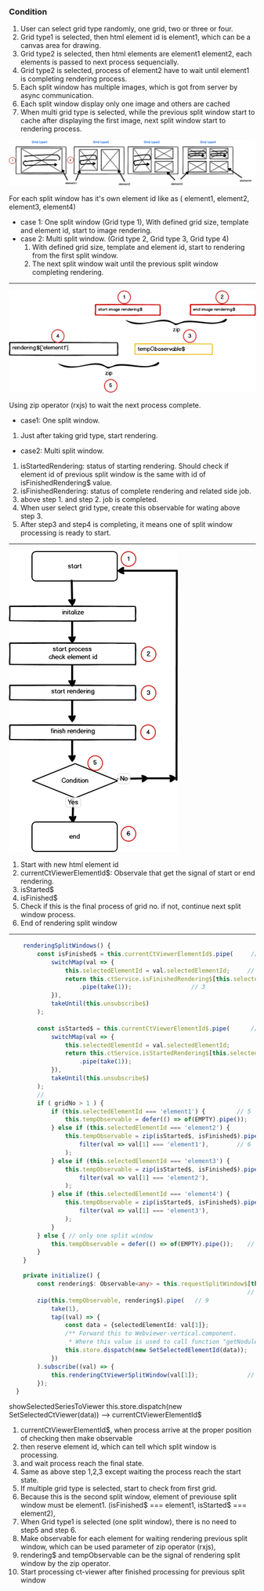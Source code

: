 ### Condition
1. User can select grid type randomly, one grid, two or three or four.
2. Grid type1 is selected, then html element id is element1, which can be a canvas area for drawing.
3. Grid type2 is selected, then html elements are element1 element2, each elements is passed to next process sequencially.
4. Grid type2 is selected, process of element2 have to wait until element1 is completing rendering process.
5. Each split window has multiple images, which is got from server by async communication.
6. Each split window display only one image and others are cached
7. When multi grid type is selected, while the previous split window start to cache after displaying the first image, next split window start to rendering process.

![image1](assets/images/split-window1.png)

For each split window has it's own element id like as ( element1, element2, element3, element4)

- case 1: One split window (Grid type 1),
	With defined grid size, template and element id, start to image rendering.
- case 2: Multi split window. (Grid type 2, Grid type 3, Grid type 4)
	1. With defined grid size, template and element id, start to rendering from the first split window.
	 2. The next split window wait until the previous split window completing rendering.

---

![image2](assets/images/split-window2.png)

Using zip operator (rxjs) to wait the next process complete.

- case1: One split window.
1. Just after taking grid type, start rendering. 

- case2: Multi split window.
1. isStartedRendering: status of starting rendering. Should check if element id of previous split window is the same with id of isFinishedRendering$ value. 
2. isFinishedRendering: status of complete rendering and related side job. 
3. above step 1. and step 2. job is completed.
4. When user select grid type, create this observable for wating above step 3. 
5. After step3 and step4 is completing, it means one of split window processing is ready to start.

---
![image3](assets/images/split-window3.png)

1. Start with new html element id
2. currentCtViewerElementId$: Observale that get the signal of start or end rendering.
3. isStarted$
4. isFinished$
5. Check if this is the final process of grid no. if not, continue next split window process. 
6. End of rendering split window 

---

```ts
    renderingSplitWindows() {
        const isFinished$ = this.currentCtViewerElementId$.pipe(     // 1
            switchMap(val => {
                this.selectedElementId = val.selectedElementId;     // 2
                return this.ctService.isFinishedRendering$[this.selectedElementId]
                    .pipe(take(1)); 				// 3
            }),
            takeUntil(this.unsubscribe$)
        );

        const isStarted$ = this.currentCtViewerElementId$.pipe(      // 4
            switchMap(val => {
                this.selectedElementId = val.selectedElementId;
                return this.ctService.isStartedRendering$[this.selectedElementId]
                    .pipe(take(1));
            }),
            takeUntil(this.unsubscribe$)
        );
        // 
        if ( gridNo > 1 ) {
            if (this.selectedElementId === 'element1') {         // 5
                this.tempObservable = defer(() => of(EMPTY).pipe());
            } else if (this.selectedElementId === 'element2') {
                this.tempObservable = zip(isStarted$, isFinished$).pipe(  //['element2','element1']
                    filter(val => val[1] === 'element1'),        // 6
                );
            } else if (this.selectedElementId === 'element3') {
                this.tempObservable = zip(isStarted$, isFinished$).pipe( //['element3','element2']
                    filter(val => val[1] === 'element2'),
                );
            } else if (this.selectedElementId === 'element4') {
                this.tempObservable = zip(isStarted$, isFinished$).pipe( //['element4','element3']
                    filter(val => val[1] === 'element3'),
                );
            }
        } else { // only one split window
            this.tempObservable = defer(() => of(EMPTY).pipe());    // 7
        }
    }

```

```ts
    private initialize() {
        const rendering$: Observable<any> = this.requestSplitWindow$[this.selectedElementId];
                                                                    // 8
        zip(this.tempObservable, rendering$).pipe(   // 9
            take(1),
            tap((val) => {
                const data = {selectedElementId: val[1]};
                /** Forward this to Webviewer-vertical.component.
                 * Where this value is used to call function "getNodules" */
                this.store.dispatch(new SetSelectedElementId(data));
            })
        ).subscribe((val) => {
            this.renderingCtViewerSplitWindow(val[1]);              // 10
        });
  }
```
showSelectedSeriesToViewer
	this.store.dispatch(new SetSelectedCtViewer(data)) --> currentCtViewerElementId$
	
1. currentCtViewerElementId$, when process arrive at the proper position of checking then make observable
2. then reserve element id, which can tell which split window is processing. 
3. and wait process reach the final state.
4. Same as above step 1,2,3 except waiting the process reach the start state.
5. If multiple grid type is selected, start to check from first grid.
6. Because this is the second split window, element of previouse split window must be element1. (isFinished$ === element1, isStarted$ === element2), 
7. When Grid type1 is selected (one split window), there is no need to step5 and step 6.
8. Make observable for each element for waiting rendering previous split window, which can be used parameter of zip operator (rxjs),  
9. rendering$ and tempObservable can be the signal of rendering split window by the zip operator. 
10. Start processing ct-viewer after finished processing for previous split window  
